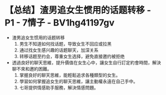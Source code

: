 # 【总结】渣男追女生惯用的话题转移 - P1 - 7情子 - BV1hg41197gv

-   渣男追女生惯用的话题转移
    1.  男生不知道如何找话题，导致女生不回应或拉黑
    2.  通过找女生感兴趣的话题聊天，加深关系
    3.  转移话题至约会，尊重女生选择，避免直接邀约被拒绝
-   透過良好的聊天思維，提升價值在女生心中，讓女生自行訂定約會時間，解決聊不來和邀約困難。
    1.  掌握良好的聊天思維，能輕鬆追求各種類型的女生。
    2.  學習如何掌握追女生的聊天思維，讓主動權永遠在自己手中。
    3.  七哥提供情感助手服務，解決情感問題。
